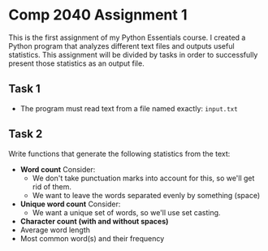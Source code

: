 # Comp 2040 Assignment 1
This is the first assignment of my Python Essentials course.
I created a Python program that analyzes different text files and outputs useful statistics.
This assignment will be divided by tasks in order to successfully present those statistics as an output file.
## Task 1
- The program must read text from a file named exactly:
`input.txt`
## Task 2
Write functions that generate the following statistics from the text:

- **Word count**
Consider:
    - We don't take punctuation marks into account for this, so we'll get rid of them.
    - We want to leave the words separated evenly by something (space)
- **Unique word count**
Consider:
    - We want a unique set of words, so we'll use set casting.
- **Character count (with and without spaces)**
- Average word length
- Most common word(s) and their frequency